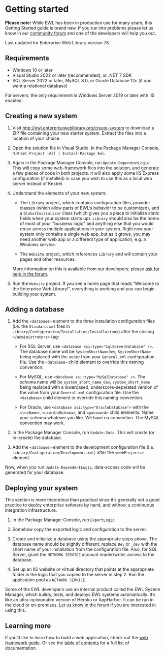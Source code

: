 # Getting started

**Please note:** While EWL has been in production use for many years, this Getting Started guide is brand new. If you run into problems please let us know in our [community forum](https://community.enterpriseweblibrary.org/) and one of the developers will help you out.

Last updated for Enterprise Web Library version 78.


## Requirements

*	Windows 10 or later
*	Visual Studio 2022 or later (recommended), or .NET 7 SDK
*	SQL Server 2022 or later, MySQL 8.0, or Oracle Database 12c (if you want a relational database)

For servers, the only requirement is Windows Server 2019 or later with IIS enabled.


## Creating a new system

1.	Visit http://ewl.enterpriseweblibrary.org/create-system to download a ZIP file containing your new starter system. Extract the files into a location of your choice.

2.	Open the solution file in Visual Studio. In the Package Manager Console, run `Get-Project -All | Install-Package Ewl`.

3.	Again in the Package Manager Console, run `Update-DependentLogic`. This will copy some web-framework files into the solution, and generate a few pieces of code in both projects. It will also apply some IIS Express configuration (if installed) in case you wish to use this as a local web server instead of Kestrel.

4.	Understand the elements of your new system:

	*	The `Library` project, which contains configuration files, provider classes (which allow parts of EWL’s behavior to be customized), and a `GlobalInitializer` class (which gives you a place to initialize static fields when your system starts up). `Library` should also be the home of most of your "business logic" and anything else that you would reuse across multiple applications in your system. Right now your system only contains a single web app, but as it grows, you may need another web app or a different type of application, e.g. a Windows service.

	*	The `Website` project, which references `Library` and will contain your pages and other resources.

	More information on this is available from our developers; please [ask for help in the forum](https://community.enterpriseweblibrary.org/).

5.	Run the `Website` project. If you see a home page that reads “Welcome to the Enterprise Web Library!”, everything is working and you can begin building your system.


## Adding a database

1.	Add the `<database>` element to the three installation configuration files (i.e. the `Standard.xml` files in `Library/Configuration/Installation/Installations`) after the closing `</administrators>` tag:

	* For SQL Server, use `<database xsi:type="SqlServerDatabase" />`. The database name will be `SystemShortNameDev`, `SystemShortName` being replaced with the value from your `General.xml` configuration file. Use the `<database>` child element to override this naming convention.

	* For MySQL, use `<database xsi:type="MySqlDatabase" />`. The schema name will be `system_short_name_dev`, `system_short_name` being replaced with a lowercased, underscore-separated version of the value from your `General.xml` configuration file. Use the `<database>` child element to override this naming convention.

	* For Oracle, use `<database xsi:type="OracleDatabase">` with the `<tnsName>`, `<userAndSchema>`, and `<password>` child elements. Name your schema whatever you like. We have no convention. The MySQL convention may work.

2.	In the Package Manager Console, run `Update-Data`. This will create (or re-create) the database.

3.	Add the `<database>` element to the development configuration file (i.e. `Library/Configuration/Development.xml`) after the `<webProjects>` element.

Now, when you run `Update-DependentLogic`, data-access code will be generated for your database.


## Deploying your system

This section is more theoretical than practical since it’s generally not a good practice to deploy enterprise software by hand, and without a continuous integration infrastructure.

1.	In the Package Manager Console, run `ExportLogic`.

2.	Somehow copy the exported logic and configuration to the server.

3.	Create and initialize a database using the appropriate steps above. The database name should be slightly different; replace `Dev` or `_dev` with the short name of your installation from the configuration file. Also, for SQL Server, grant the `NETWORK SERVICE` account reader/writer access to the database.

4.	Set up an IIS website or virtual directory that points at the appropriate folder in the logic that you copied to the server in step 2. Run the application pool as `NETWORK SERVICE`.

Some of the EWL developers use an internal product called the EWL System Manager, which builds, tests, and deploys EWL systems automatically. It’s like an ultra-opinionated version of Heroku or AppHarbor. It can be run in the cloud or on-premises. [Let us know in the forum](https://community.enterpriseweblibrary.org/) if you are interested in using this.


## Learning more

If you’d like to learn how to build a web application, check out the [web framework guide](WebFramework.md). Or see the [table of contents](../TableOfContents.md) for a full list of documentation.
